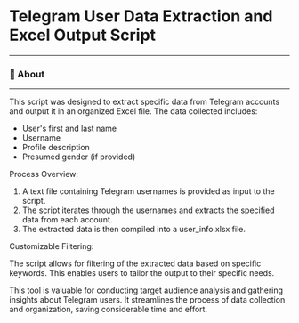 # Telegram User Data Extraction and Excel Output Script
---
### 📝 About
---
This script was designed to extract specific data from Telegram accounts and output it in an organized Excel file. The data collected includes:

- User's first and last name
- Username
- Profile description
- Presumed gender (if provided)

Process Overview:

1. A text file containing Telegram usernames is provided as input to the script.
2. The script iterates through the usernames and extracts the specified data from each account.
3. The extracted data is then compiled into a user_info.xlsx file.

Customizable Filtering:

The script allows for filtering of the extracted data based on specific keywords. This enables users to tailor the output to their specific needs.

This tool is valuable for conducting target audience analysis and gathering insights about Telegram users. It streamlines the process of data collection and organization, saving considerable time and effort.
